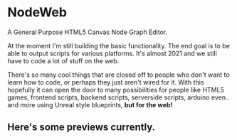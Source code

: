 # NodeWeb
A General Purpose HTML5 Canvas Node Graph Editor.

At the moment I'm still building the basic functionality. The end goal is to be able to output scripts for various platforms. It's almost 2021 and we still have to code a lot of stuff on the web. 

There's so many cool things that are closed off to people who don't want to learn how to code, or perhaps they just aren't wired for it. With this hopefully it can open the door to many possibilities for people like HTML5 games, frontend scripts, backend scripts, serverside scripts, arduino even.. and more using Unreal style blueprints, **but for the web!**

## Here's some previews currently. 



